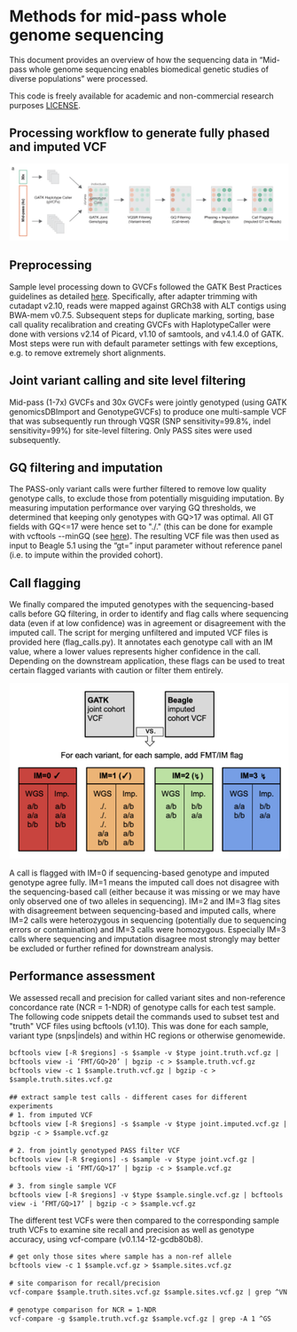 # Methods for mid-pass whole genome sequencing

This document provides an overview of how the sequencing data in  “Mid-pass whole genome sequencing enables biomedical genetic studies of diverse populations” were processed. 

This code is freely available for academic and non-commercial research purposes [LICENSE](LICENSE.md).

## Processing workflow to generate fully phased and imputed VCF

<img src="workflow.png" alt="Workflow overview" width="800"/>
 
 
## Preprocessing
Sample level processing down to GVCFs followed the GATK Best Practices guidelines as detailed [here](https://gatk.broadinstitute.org/hc/en-us/articles/360035535932-Germline-short-variant-discovery-SNPs-Indels-). Specifically, after adapter trimming with cutadapt v2.10, reads were mapped against GRCh38 with ALT contigs using BWA-mem v0.7.5. Subsequent steps for duplicate marking, sorting, base call quality recalibration and creating GVCFs with HaplotypeCaller were done with versions v2.14 of Picard, v1.10 of samtools, and v4.1.4.0 of GATK. Most steps were run with default parameter settings with few exceptions, e.g. to remove extremely short alignments. 

## Joint variant calling and site level filtering
Mid-pass (1-7x) GVCFs and 30x GVCFs were jointly genotyped (using GATK genomicsDBImport and GenotypeGVCFs) to produce one multi-sample VCF that was subsequently run through VQSR (SNP sensitivity=99.8%, indel sensitivity=99%) for site-level filtering. Only PASS sites were used subsequently.

## GQ filtering and imputation
The PASS-only variant calls were further filtered to remove low quality genotype calls, to exclude those from potentially misguiding imputation.  By measuring imputation performance over varying GQ thresholds, we determined that keeping only genotypes with GQ>17 was optimal. All GT fields with GQ<=17 were hence set to "./." (this can be done for example with vcftools --minGQ (see [here](https://vcftools.github.io/man_latest.html)).
The resulting VCF file was then used as input to Beagle 5.1 using the “gt=” input parameter without reference panel (i.e. to impute within the provided cohort).

## Call flagging
We finally compared the imputed genotypes with the sequencing-based calls before GQ filtering, in order to identify and flag calls where sequencing data (even if at low confidence) was in agreement or disagreement with the imputed call. The script for merging unfiltered and imputed VCF files is provided here (flag_calls.py). It annotates each genotype call with an IM value, where a lower values represents higher confidence in the call. Depending on the downstream application, these flags can be used to treat certain flagged variants with caution or filter them entirely.


<img src="IMflagging.png" alt="IM flagging overview" width="550"/>

A call is flagged with IM=0 if sequencing-based genotype and imputed genotype agree fully. IM=1 means the imputed call does not disagree with the sequencing-based call (either because it was missing or we may have only observed one of two alleles in sequencing). IM=2 and IM=3 flag sites with disagreement between sequencing-based and imputed calls, where IM=2 calls were heterozygous in sequencing (potentially due to sequencing errors or contamination) and IM=3 calls were homozygous. Especially IM=3 calls where sequencing and imputation disagree most strongly may better be excluded or further refined for downstream analysis. 


## Performance assessment

We assessed recall and precision for called variant sites and non-reference concordance rate (NCR = 1-NDR) of genotype calls for each test sample. The following code snippets detail the commands used to subset test and "truth" VCF files using bcftools (v1.10). This was done for each sample, variant type (snps|indels) and within HC regions or otherwise genomewide.

```# extract sample “truth” calls
bcftools view [-R $regions] -s $sample -v $type joint.truth.vcf.gz | bcftools view -i ‘FMT/GQ>20’ | bgzip -c > $sample.truth.vcf.gz
bcftools view -c 1 $sample.truth.vcf.gz | bgzip -c > $sample.truth.sites.vcf.gz

## extract sample test calls - different cases for different experiments
# 1. from imputed VCF
bcftools view [-R $regions] -s $sample -v $type joint.imputed.vcf.gz | bgzip -c > $sample.vcf.gz

# 2. from jointly genotyped PASS filter VCF
bcftools view [-R $regions] -s $sample -v $type joint.vcf.gz | bcftools view -i ‘FMT/GQ>17’ | bgzip -c > $sample.vcf.gz

# 3. from single sample VCF
bcftools view [-R $regions] -v $type $sample.single.vcf.gz | bcftools view -i ‘FMT/GQ>17’ | bgzip -c > $sample.vcf.gz
```

The different test VCFs were then compared to the corresponding sample truth VCFs to examine site recall and precision as well as genotype accuracy, using vcf-compare (v0.1.14-12-gcdb80b8).

```
# get only those sites where sample has a non-ref allele
bcftools view -c 1 $sample.vcf.gz > $sample.sites.vcf.gz

# site comparison for recall/precision 
vcf-compare $sample.truth.sites.vcf.gz $sample.sites.vcf.gz | grep ^VN

# genotype comparison for NCR = 1-NDR
vcf-compare -g $sample.truth.vcf.gz $sample.vcf.gz | grep -A 1 ^GS
```
